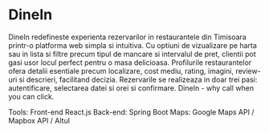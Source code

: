 # DineIn

DineIn redefineste experienta rezervarilor in restaurantele din Timisoara printr-o platforma web simpla si intuitiva. Cu optiuni de vizualizare pe harta sau in lista si filtre precum tipul de mancare si intervalul de pret, clientii pot gasi usor locul perfect pentru o masa delicioasa. Profilurile restaurantelor ofera detalii esentiale precum localizare, cost mediu, rating, imagini, review-uri si descrieri, facilitand decizia. Rezervarile se realizeaza in doar trei pasi: autentificare, selectarea datei si orei si confirmare. DineIn - why call when you can click.

Tools:
Front-end React.js
Back-end: Spring Boot
Maps:  Google Maps API / Mapbox API / Altul
